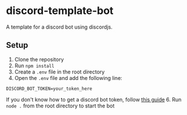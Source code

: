 # discord-template-bot

A template for a discord bot using discordjs.

## Setup

1. Clone the repository
2. Run `npm install`
3. Create a `.env` file in the root directory
5. Open the `.env` file and add the following line:
```
DISCORD_BOT_TOKEN=your_token_here
```
If you don't know how to get a discord bot token, follow [this guide](https://discordjs.guide/preparations/setting-up-a-bot-application.html#creating-your-bot)
6. Run `node .` from the root directory to start the bot



